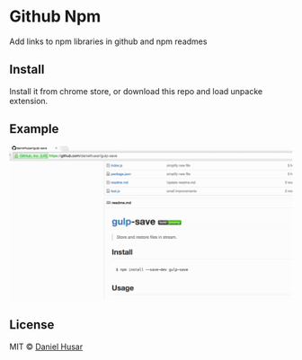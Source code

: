 # Github Npm

Add links to npm libraries in github and npm readmes


## Install

Install it from chrome store, or download this repo and load unpacke extension.

## Example

![](demo.gif)

## License

MIT © [Daniel Husar](https://github.com/danielhusar)
